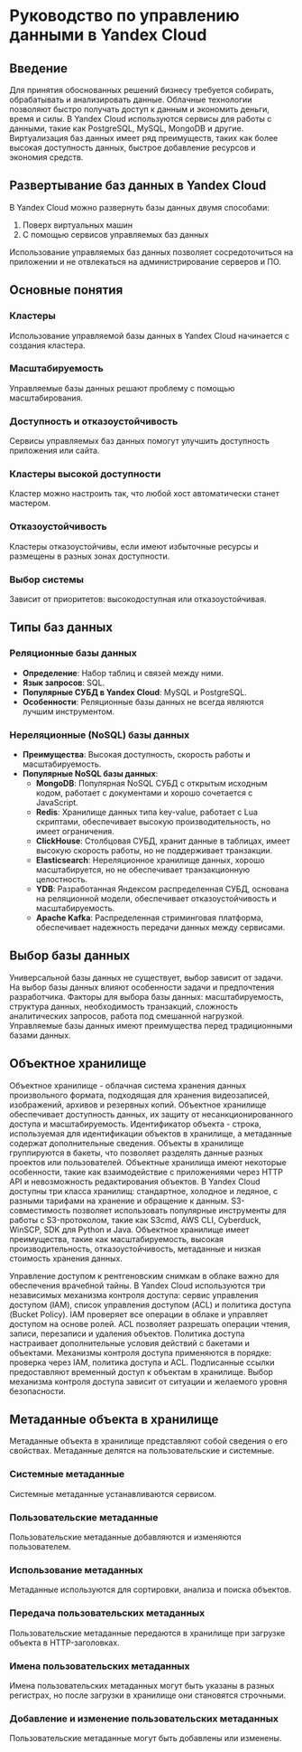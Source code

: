 # Руководство по управлению данными в Yandex Cloud

## Введение

Для принятия обоснованных решений бизнесу требуется собирать, обрабатывать и анализировать данные. Облачные технологии
позволяют быстро получать доступ к данным и экономить деньги, время и силы. В Yandex Cloud используются сервисы для
работы с данными, такие как PostgreSQL, MySQL, MongoDB и другие. Виртуализация баз данных имеет ряд преимуществ, таких
как более высокая доступность данных, быстрое добавление ресурсов и экономия средств.

## Развертывание баз данных в Yandex Cloud

В Yandex Cloud можно развернуть базы данных двумя способами:

1. Поверх виртуальных машин
2. С помощью сервисов управляемых баз данных

Использование управляемых баз данных позволяет сосредоточиться на приложении и не отвлекаться на администрирование
серверов и ПО.

## Основные понятия

### Кластеры

Использование управляемой базы данных в Yandex Cloud начинается с создания кластера.

### Масштабируемость

Управляемые базы данных решают проблему с помощью масштабирования.

### Доступность и отказоустойчивость

Сервисы управляемых баз данных помогут улучшить доступность приложения или сайта.

### Кластеры высокой доступности

Кластер можно настроить так, что любой хост автоматически станет мастером.

### Отказоустойчивость

Кластеры отказоустойчивы, если имеют избыточные ресурсы и размещены в разных зонах доступности.

### Выбор системы

Зависит от приоритетов: высокодоступная или отказоустойчивая.

## Типы баз данных

### Реляционные базы данных

- **Определение**: Набор таблиц и связей между ними.
- **Язык запросов**: SQL.
- **Популярные СУБД в Yandex Cloud**: MySQL и PostgreSQL.
- **Особенности**: Реляционные базы данных не всегда являются лучшим инструментом.

### Нереляционные (NoSQL) базы данных

- **Преимущества**: Высокая доступность, скорость работы и масштабируемость.
- **Популярные NoSQL базы данных**:
    - **MongoDB**: Популярная NoSQL СУБД с открытым исходным кодом, работает с документами и хорошо сочетается с
      JavaScript.
    - **Redis**: Хранилище данных типа key-value, работает с Lua скриптами, обеспечивает высокую производительность, но
      имеет ограничения.
    - **ClickHouse**: Столбцовая СУБД, хранит данные в таблицах, имеет высокую скорость работы, но не поддерживает
      транзакции.
    - **Elasticsearch**: Нереляционное хранилище данных, хорошо масштабируется, но не обеспечивает транзакционную
      целостность.
    - **YDB**: Разработанная Яндексом распределенная СУБД, основана на реляционной модели, обеспечивает
      отказоустойчивость и масштабируемость.
    - **Apache Kafka**: Распределенная стриминговая платформа, обеспечивает надежность передачи данных между сервисами.

## Выбор базы данных

Универсальной базы данных не существует, выбор зависит от задачи. На выбор базы данных влияют особенности задачи и
предпочтения разработчика. Факторы для выбора базы данных: масштабируемость, структура данных, необходимость транзакций,
сложность аналитических запросов, работа под смешанной нагрузкой. Управляемые базы данных имеют преимущества перед
традиционными базами данных.

## Объектное хранилище

Объектное хранилище - облачная система хранения данных произвольного формата, подходящая для хранения видеозаписей,
изображений, архивов и резервных копий. Объектное хранилище обеспечивает доступность данных, их защиту от
несанкционированного доступа и масштабируемость. Идентификатор объекта - строка, используемая для идентификации объектов
в хранилище, а метаданные содержат дополнительные сведения. Объекты в хранилище группируются в бакеты, что позволяет
разделять данные разных проектов или пользователей. Объектные хранилища имеют некоторые особенности, такие как
взаимодействие с приложениями через HTTP API и невозможность редактирования объектов. В Yandex Cloud доступны три класса
хранилищ: стандартное, холодное и ледяное, с разными тарифами на хранение и обращение к данным. S3-совместимость
позволяет использовать популярные инструменты для работы с S3-протоколом, такие как S3cmd, AWS CLI, Cyberduck, WinSCP,
SDK для Python и Java. Объектное хранилище имеет преимущества, такие как масштабируемость, высокая производительность,
отказоустойчивость, метаданные и низкая стоимость хранения данных.


Управление доступом к рентгеновским снимкам в облаке важно для обеспечения врачебной тайны.
В Yandex Cloud используются три независимых механизма контроля доступа: сервис управления доступом (IAM), список управления доступом (ACL) и политика доступа (Bucket Policy).
IAM проверяет все операции в облаке и управляет доступом на основе ролей.
ACL позволяет разрешать операции чтения, записи, перезаписи и удаления объектов.
Политика доступа настраивает дополнительные условия действий с бакетами и объектами.
Механизмы контроля доступа применяются в порядке: проверка через IAM, политика доступа и ACL.
Подписанные ссылки предоставляют временный доступ к объектам в хранилище.
Выбор механизма контроля доступа зависит от ситуации и желаемого уровня безопасности.

## Метаданные объекта в хранилище

Метаданные объекта в хранилище представляют собой сведения о его свойствах. Метаданные делятся на пользовательские и системные.

### Системные метаданные
Системные метаданные устанавливаются сервисом.

### Пользовательские метаданные
Пользовательские метаданные добавляются и изменяются пользователем.

### Использование метаданных
Метаданные используются для сортировки, анализа и поиска объектов.

### Передача пользовательских метаданных
Пользовательские метаданные передаются в хранилище при загрузке объекта в HTTP-заголовках.

### Имена пользовательских метаданных
Имена пользовательских метаданных могут быть указаны в разных регистрах, но после загрузки в хранилище они становятся строчными.

### Добавление и изменение пользовательских метаданных
Пользовательские метаданные могут быть добавлены или изменены.
